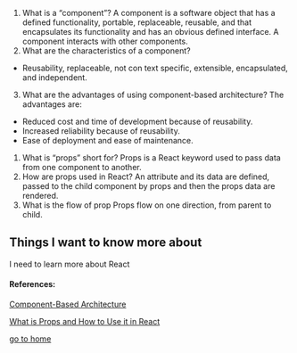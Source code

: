 1.	What is a “component”?
A component is a software object that has a defined functionality, portable, replaceable, reusable, and that encapsulates its functionality and has an obvious defined interface. A component interacts with other components.
2.	What are the characteristics of a component?
-	Reusability, replaceable, not con   text specific, extensible, encapsulated, and independent.
3.	What are the advantages of using component-based architecture?
The advantages are:
-	Reduced cost and time of development because of reusability.
-	Increased reliability because of reusability.
-	Ease of deployment and ease of maintenance. 

1.	What is “props” short for?
Props is a React keyword used to pass data from one component to another.
2.	How are props used in React?
An attribute and its data are defined, passed to the child component by props and then the props data are rendered.
3.	What is the flow of prop
Props flow on one direction, from parent to child.


## Things I want to know more about
I need to learn more about React

#### References:

[Component-Based Architecture](https://itnext.io/what-is-props-and-how-to-use-it-in-react-da307f500da0)


[What is Props and How to Use it in React](https://itnext.io/what-is-props-and-how-to-use-it-in-react-da307f500da0#:~:text=%E2%80%9CProps%E2%80%9D%20is%20a%20special%20keyword,way%20from%20parent%20to%20child)

[go to home](README.md) 

